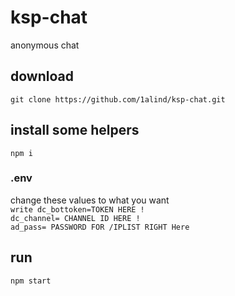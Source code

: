 # ksp-chat

  anonymous chat

## download
`git clone https://github.com/1alind/ksp-chat.git`


## install some helpers
`npm i`

### .env
change these values to what you want <br>
`write dc_bottoken=TOKEN HERE !`<br>
`dc_channel= CHANNEL ID HERE !`<br>
`ad_pass= PASSWORD FOR /IPLIST RIGHT Here`

## run
`npm start`